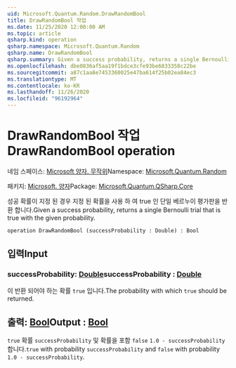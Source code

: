 ```yaml
---
uid: Microsoft.Quantum.Random.DrawRandomBool
title: DrawRandomBool 작업
ms.date: 11/25/2020 12:00:00 AM
ms.topic: article
qsharp.kind: operation
qsharp.namespace: Microsoft.Quantum.Random
qsharp.name: DrawRandomBool
qsharp.summary: Given a success probability, returns a single Bernoulli trial that is true with the given probability.
ms.openlocfilehash: dbe0836af5aa19f1bdce3cfe93be6833358c22be
ms.sourcegitcommit: a87c1aa8e7453360025e47ba614f25b02ea84ec3
ms.translationtype: MT
ms.contentlocale: ko-KR
ms.lasthandoff: 11/26/2020
ms.locfileid: "96192964"
---
```

# <a name="drawrandombool-operation"></a><span data-ttu-id="84068-102">DrawRandomBool 작업</span><span class="sxs-lookup"><span data-stu-id="84068-102">DrawRandomBool operation</span></span>

<span data-ttu-id="84068-103">네임 스페이스: [Microsoft 양자. 무작위](xref:Microsoft.Quantum.Random)</span><span class="sxs-lookup"><span data-stu-id="84068-103">Namespace: [Microsoft.Quantum.Random](xref:Microsoft.Quantum.Random)</span></span>

<span data-ttu-id="84068-104">패키지: [Microsoft. 양자](https://nuget.org/packages/Microsoft.Quantum.QSharp.Core)</span><span class="sxs-lookup"><span data-stu-id="84068-104">Package: [Microsoft.Quantum.QSharp.Core](https://nuget.org/packages/Microsoft.Quantum.QSharp.Core)</span></span>


<span data-ttu-id="84068-105">성공 확률이 지정 된 경우 지정 된 확률을 사용 하 여 true 인 단일 베르누이 평가판을 반환 합니다.</span><span class="sxs-lookup"><span data-stu-id="84068-105">Given a success probability, returns a single Bernoulli trial that is true with the given probability.</span></span>

```qsharp
operation DrawRandomBool (successProbability : Double) : Bool
```


## <a name="input"></a><span data-ttu-id="84068-106">입력</span><span class="sxs-lookup"><span data-stu-id="84068-106">Input</span></span>

### <a name="successprobability--double"></a><span data-ttu-id="84068-107">successProbability: [Double](xref:microsoft.quantum.lang-ref.double)</span><span class="sxs-lookup"><span data-stu-id="84068-107">successProbability : [Double](xref:microsoft.quantum.lang-ref.double)</span></span>

<span data-ttu-id="84068-108">이 반환 되어야 하는 확률 `true` 입니다.</span><span class="sxs-lookup"><span data-stu-id="84068-108">The probability with which `true` should be returned.</span></span>



## <a name="output--bool"></a><span data-ttu-id="84068-109">출력: [Bool](xref:microsoft.quantum.lang-ref.bool)</span><span class="sxs-lookup"><span data-stu-id="84068-109">Output : [Bool](xref:microsoft.quantum.lang-ref.bool)</span></span>

<span data-ttu-id="84068-110">`true` 확률 `successProbability` 및 확률을 포함 `false` `1.0 - successProbability` 합니다.</span><span class="sxs-lookup"><span data-stu-id="84068-110">`true` with probability `successProbability` and `false` with probability `1.0 - successProbability`.</span></span>